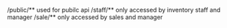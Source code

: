 /public/** used for pubilc api
/staff/** only accessed by inventory staff and manager
/sale/** only accessed by sales and manager
